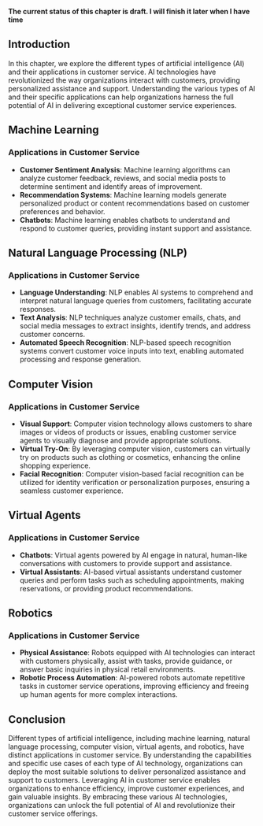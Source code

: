 **The current status of this chapter is draft. I will finish it later when I have time**

Introduction
------------

In this chapter, we explore the different types of artificial intelligence (AI) and their applications in customer service. AI technologies have revolutionized the way organizations interact with customers, providing personalized assistance and support. Understanding the various types of AI and their specific applications can help organizations harness the full potential of AI in delivering exceptional customer service experiences.

Machine Learning
----------------

### Applications in Customer Service

* **Customer Sentiment Analysis**: Machine learning algorithms can analyze customer feedback, reviews, and social media posts to determine sentiment and identify areas of improvement.
* **Recommendation Systems**: Machine learning models generate personalized product or content recommendations based on customer preferences and behavior.
* **Chatbots**: Machine learning enables chatbots to understand and respond to customer queries, providing instant support and assistance.

Natural Language Processing (NLP)
---------------------------------

### Applications in Customer Service

* **Language Understanding**: NLP enables AI systems to comprehend and interpret natural language queries from customers, facilitating accurate responses.
* **Text Analysis**: NLP techniques analyze customer emails, chats, and social media messages to extract insights, identify trends, and address customer concerns.
* **Automated Speech Recognition**: NLP-based speech recognition systems convert customer voice inputs into text, enabling automated processing and response generation.

Computer Vision
---------------

### Applications in Customer Service

* **Visual Support**: Computer vision technology allows customers to share images or videos of products or issues, enabling customer service agents to visually diagnose and provide appropriate solutions.
* **Virtual Try-On**: By leveraging computer vision, customers can virtually try on products such as clothing or cosmetics, enhancing the online shopping experience.
* **Facial Recognition**: Computer vision-based facial recognition can be utilized for identity verification or personalization purposes, ensuring a seamless customer experience.

Virtual Agents
--------------

### Applications in Customer Service

* **Chatbots**: Virtual agents powered by AI engage in natural, human-like conversations with customers to provide support and assistance.
* **Virtual Assistants**: AI-based virtual assistants understand customer queries and perform tasks such as scheduling appointments, making reservations, or providing product recommendations.

Robotics
--------

### Applications in Customer Service

* **Physical Assistance**: Robots equipped with AI technologies can interact with customers physically, assist with tasks, provide guidance, or answer basic inquiries in physical retail environments.
* **Robotic Process Automation**: AI-powered robots automate repetitive tasks in customer service operations, improving efficiency and freeing up human agents for more complex interactions.

Conclusion
----------

Different types of artificial intelligence, including machine learning, natural language processing, computer vision, virtual agents, and robotics, have distinct applications in customer service. By understanding the capabilities and specific use cases of each type of AI technology, organizations can deploy the most suitable solutions to deliver personalized assistance and support to customers. Leveraging AI in customer service enables organizations to enhance efficiency, improve customer experiences, and gain valuable insights. By embracing these various AI technologies, organizations can unlock the full potential of AI and revolutionize their customer service offerings.
